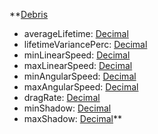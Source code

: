 **[Debris](VanillaDebris.md)
  * averageLifetime: [Decimal](Decimal.md)
  * lifetimeVariancePerc: [Decimal](Decimal.md)
  * minLinearSpeed: [Decimal](Decimal.md)
  * maxLinearSpeed: [Decimal](Decimal.md)
  * minAngularSpeed: [Decimal](Decimal.md)
  * maxAngularSpeed: [Decimal](Decimal.md)
  * dragRate: [Decimal](Decimal.md)
  * minShadow: [Decimal](Decimal.md)
  * maxShadow: [Decimal](Decimal.md)**
